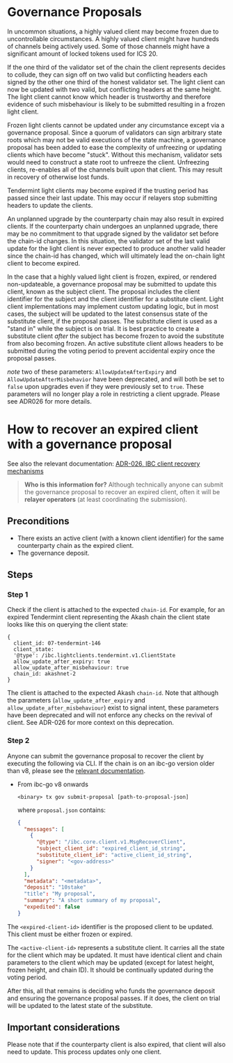 <!--
order: 5
-->

# Governance Proposals

In uncommon situations, a highly valued client may become frozen due to uncontrollable
circumstances. A highly valued client might have hundreds of channels being actively used.
Some of those channels might have a significant amount of locked tokens used for ICS 20.

If the one third of the validator set of the chain the client represents decides to collude,
they can sign off on two valid but conflicting headers each signed by the other one third
of the honest validator set. The light client can now be updated with two valid, but conflicting
headers at the same height. The light client cannot know which header is trustworthy and therefore
evidence of such misbehaviour is likely to be submitted resulting in a frozen light client.

Frozen light clients cannot be updated under any circumstance except via a governance proposal.
Since a quorum of validators can sign arbitrary state roots which may not be valid executions
of the state machine, a governance proposal has been added to ease the complexity of unfreezing
or updating clients which have become "stuck". Without this mechanism, validator sets would need
to construct a state root to unfreeze the client. Unfreezing clients, re-enables all of the channels
built upon that client. This may result in recovery of otherwise lost funds.

Tendermint light clients may become expired if the trusting period has passed since their
last update. This may occur if relayers stop submitting headers to update the clients.

An unplanned upgrade by the counterparty chain may also result in expired clients. If the counterparty
chain undergoes an unplanned upgrade, there may be no commitment to that upgrade signed by the validator
set before the chain-id changes. In this situation, the validator set of the last valid update for the
light client is never expected to produce another valid header since the chain-id has changed, which will
ultimately lead the on-chain light client to become expired.

In the case that a highly valued light client is frozen, expired, or rendered non-updateable, a
governance proposal may be submitted to update this client, known as the subject client. The
proposal includes the client identifier for the subject and the client identifier for a substitute
client. Light client implementations may implement custom updating logic, but in most cases,
the subject will be updated to the latest consensus state of the substitute client, if the proposal passes.
The substitute client is used as a "stand in" while the subject is on trial. It is best practice to create
a substitute client _after_ the subject has become frozen to avoid the substitute from also becoming frozen.
An active substitute client allows headers to be submitted during the voting period to prevent accidental expiry
once the proposal passes.

_note_ two of these parameters: `AllowUpdateAfterExpiry` and `AllowUpdateAfterMisbehavior` have been deprecated, and will both be set to `false` upon upgrades even if they were previously set to `true`. These parameters will no longer play a role in restricting a client upgrade. Please see ADR026 for more details.

# How to recover an expired client with a governance proposal

See also the relevant documentation: [ADR-026, IBC client recovery mechanisms](../architecture/adr-026-ibc-client-recovery-mechanisms.md)

> **Who is this information for?**
> Although technically anyone can submit the governance proposal to recover an expired client, often it will be **relayer operators** (at least coordinating the submission).

## Preconditions

- There exists an active client (with a known client identifier) for the same counterparty chain as the expired client.
- The governance deposit.

## Steps

### Step 1

Check if the client is attached to the expected `chain-id`. For example, for an expired Tendermint client representing the Akash chain the client state looks like this on querying the client state:

```text
{
  client_id: 07-tendermint-146
  client_state:
  '@type': /ibc.lightclients.tendermint.v1.ClientState
  allow_update_after_expiry: true
  allow_update_after_misbehaviour: true
  chain_id: akashnet-2
}
```

The client is attached to the expected Akash `chain-id`. Note that although the parameters (`allow_update_after_expiry` and `allow_update_after_misbehaviour`) exist to signal intent, these parameters have been deprecated and will not enforce any checks on the revival of client. See ADR-026 for more context on this deprecation.

### Step 2

Anyone can submit the governance proposal to recover the client by executing the following via CLI.
If the chain is on an ibc-go version older than v8, please see the [relevant documentation](https://ibc.cosmos.network/v6.1.0/ibc/proposals.html).

- From ibc-go v8 onwards

  ```shell
  <binary> tx gov submit-proposal [path-to-proposal-json]
  ```

  where `proposal.json` contains:

  ```json
  {
    "messages": [
      {
        "@type": "/ibc.core.client.v1.MsgRecoverClient",
        "subject_client_id": "expired_client_id_string",
        "substitute_client_id": "active_client_id_string",
        "signer": "<gov-address>"
      }
    ],
    "metadata": "<metadata>",
    "deposit": "10stake"
    "title": "My proposal",
    "summary": "A short summary of my proposal",
    "expedited": false
  }
  ```

The `<expired-client-id>` identifier is the proposed client to be updated. This client must be either frozen or expired.

The `<active-client-id>` represents a substitute client. It carries all the state for the client which may be updated. It must have identical client and chain parameters to the client which may be updated (except for latest height, frozen height, and chain ID). It should be continually updated during the voting period.

After this, all that remains is deciding who funds the governance deposit and ensuring the governance proposal passes. If it does, the client on trial will be updated to the latest state of the substitute.

## Important considerations

Please note that if the counterparty client is also expired, that client will also need to update. This process updates only one client.
